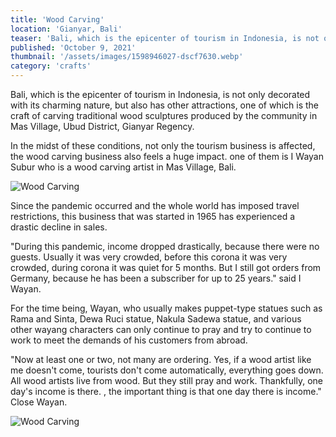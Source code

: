 ```yaml
---
title: 'Wood Carving'
location: 'Gianyar, Bali'
teaser: 'Bali, which is the epicenter of tourism in Indonesia, is not only decorated with its charming nature, but also has other attractions, one of which is the craft of carving traditional wood sculptures produced by the community in Mas Village, Ubud District, Gianyar Regency.'
published: 'October 9, 2021'
thumbnail: '/assets/images/1598946027-dscf7630.webp'
category: 'crafts'
---
```


Bali, which is the epicenter of tourism in Indonesia, is not only decorated with its charming nature, but also has other attractions, one of which is the craft of carving traditional wood sculptures produced by the community in Mas Village, Ubud District, Gianyar Regency.

In the midst of these conditions, not only the tourism business is affected, the wood carving business also feels a huge impact. one of them is I Wayan Subur who is a wood carving artist in Mas Village, Bali.

![Wood Carving](/assets/images/1598946658-dscf7941.webp)

Since the pandemic occurred and the whole world has imposed travel restrictions, this business that was started in 1965 has experienced a drastic decline in sales.

"During this pandemic, income dropped drastically, because there were no guests. Usually it was very crowded, before this corona it was very crowded, during corona it was quiet for 5 months. But I still got orders from Germany, because he has been a subscriber for up to 25 years." said I Wayan.

For the time being, Wayan, who usually makes puppet-type statues such as Rama and Sinta, Dewa Ruci statue, Nakula Sadewa statue, and various other wayang characters can only continue to pray and try to continue to work to meet the demands of his customers from abroad.

"Now at least one or two, not many are ordering. Yes, if a wood artist like me doesn't come, tourists don't come automatically, everything goes down. All wood artists live from wood. But they still pray and work. Thankfully, one day's income is there. , the important thing is that one day there is income." Close Wayan.

![Wood Carving](/assets/images/1598947041-dscf8041-2.webp)